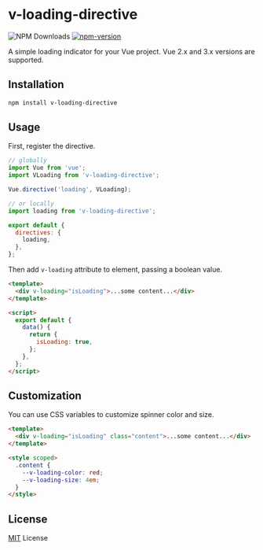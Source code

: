 # v-loading-directive

![NPM Downloads](https://img.shields.io/npm/dt/v-loading-directive)
[![npm-version](https://badgen.net/npm/v/v-loading-directive)](https://www.npmjs.com/package/v-loading-directive)

A simple loading indicator for your Vue project. Vue 2.x and 3.x versions are supported.

## Installation

```bash
npm install v-loading-directive
```

## Usage

First, register the directive.

```javascript
// globally
import Vue from 'vue';
import VLoading from 'v-loading-directive';

Vue.directive('loading', VLoading);

// or locally
import loading from 'v-loading-directive';

export default {
  directives: {
    loading,
  },
};
```

Then add `v-loading` attribute to element, passing a boolean value.

```html
<template>
  <div v-loading="isLoading">...some content...</div>
</template>

<script>
  export default {
    data() {
      return {
        isLoading: true,
      };
    },
  };
</script>
```

## Customization

You can use CSS variables to customize spinner color and size.

```html
<template>
  <div v-loading="isLoading" class="content">...some content...</div>
</template>

<style scoped>
  .content {
    --v-loading-color: red;
    --v-loading-size: 4em;
  }
</style>
```

## License

[MIT](LICENSE) License
